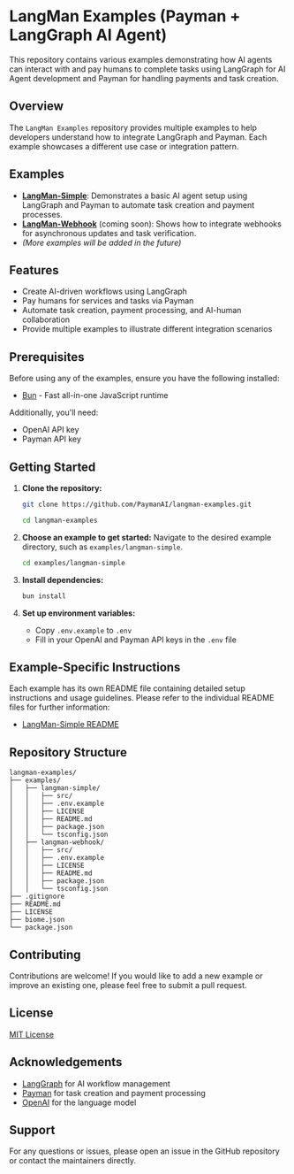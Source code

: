 # LangMan Examples (Payman + LangGraph AI Agent)

This repository contains various examples demonstrating how AI agents can interact with and pay humans to complete tasks using LangGraph for AI Agent development and Payman for handling payments and task creation.

## Overview

The `LangMan Examples` repository provides multiple examples to help developers understand how to integrate LangGraph and Payman. Each example showcases a different use case or integration pattern.

## Examples

- **[LangMan-Simple](examples/langman-simple/)**: Demonstrates a basic AI agent setup using LangGraph and Payman to automate task creation and payment processes.
- **[LangMan-Webhook](examples/langman-webhook/)** (coming soon): Shows how to integrate webhooks for asynchronous updates and task verification.
- _(More examples will be added in the future)_

## Features

- Create AI-driven workflows using LangGraph
- Pay humans for services and tasks via Payman
- Automate task creation, payment processing, and AI-human collaboration
- Provide multiple examples to illustrate different integration scenarios

## Prerequisites

Before using any of the examples, ensure you have the following installed:

- [Bun](https://bun.sh/) - Fast all-in-one JavaScript runtime

Additionally, you'll need:

- OpenAI API key
- Payman API key

## Getting Started

1. **Clone the repository:**

   ```bash
   git clone https://github.com/PaymanAI/langman-examples.git
   ```

   ```bash
   cd langman-examples
   ```

2. **Choose an example to get started:**
   Navigate to the desired example directory, such as `examples/langman-simple`.

   ```bash
   cd examples/langman-simple
   ```

3. **Install dependencies:**

   ```bash
   bun install
   ```

4. **Set up environment variables:**
   - Copy `.env.example` to `.env`
   - Fill in your OpenAI and Payman API keys in the `.env` file

## Example-Specific Instructions

Each example has its own README file containing detailed setup instructions and usage guidelines. Please refer to the individual README files for further information:

- [LangMan-Simple README](examples/langman-simple/README.md)

## Repository Structure

```
langman-examples/
├── examples/
│   ├── langman-simple/
│   │   ├── src/
│   │   ├── .env.example
│   │   ├── LICENSE
│   │   ├── README.md
│   │   ├── package.json
│   │   └── tsconfig.json
│   ├── langman-webhook/
│   │   ├── src/
│   │   ├── .env.example
│   │   ├── LICENSE
│   │   ├── README.md
│   │   ├── package.json
│   │   └── tsconfig.json
├── .gitignore
├── README.md
├── LICENSE
├── biome.json
└── package.json
```

## Contributing

Contributions are welcome! If you would like to add a new example or improve an existing one, please feel free to submit a pull request.

## License

[MIT License](LICENSE)

## Acknowledgements

- [LangGraph](https://github.com/langchain-ai/langgraph) for AI workflow management
- [Payman](https://paymanai.com) for task creation and payment processing
- [OpenAI](https://openai.com) for the language model

## Support

For any questions or issues, please open an issue in the GitHub repository or contact the maintainers directly.

